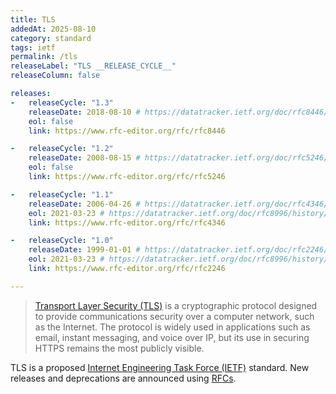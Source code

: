 ```yaml
---
title: TLS
addedAt: 2025-08-10
category: standard
tags: ietf
permalink: /tls
releaseLabel: "TLS __RELEASE_CYCLE__"
releaseColumn: false

releases:
-   releaseCycle: "1.3"
    releaseDate: 2018-08-10 # https://datatracker.ietf.org/doc/rfc8446/history/
    eol: false
    link: https://www.rfc-editor.org/rfc/rfc8446

-   releaseCycle: "1.2"
    releaseDate: 2008-08-15 # https://datatracker.ietf.org/doc/rfc5246/history/
    eol: false
    link: https://www.rfc-editor.org/rfc/rfc5246

-   releaseCycle: "1.1"
    releaseDate: 2006-04-26 # https://datatracker.ietf.org/doc/rfc4346/history/
    eol: 2021-03-23 # https://datatracker.ietf.org/doc/rfc8996/history/
    link: https://www.rfc-editor.org/rfc/rfc4346

-   releaseCycle: "1.0"
    releaseDate: 1999-01-01 # https://datatracker.ietf.org/doc/rfc2246/history/
    eol: 2021-03-23 # https://datatracker.ietf.org/doc/rfc8996/history/
    link: https://www.rfc-editor.org/rfc/rfc2246

---
```


> [Transport Layer Security (TLS)](https://datatracker.ietf.org/wg/tls/about/) is a cryptographic protocol designed to
> provide communications security over a computer network, such as the Internet.
> The protocol is widely used in applications such as email, instant messaging, and voice over IP, but its use in
> securing HTTPS remains the most publicly visible.

TLS is a proposed [Internet Engineering Task Force (IETF)](https://www.ietf.org/) standard.
New releases and deprecations are announced using [RFCs](https://www.rfc-editor.org/).
